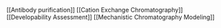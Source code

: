 [[Antibody purification]]
[[Cation Exchange Chromatography]]
[[Developability Assessment]]
[[Mechanistic Chromatography Modeling]]
